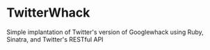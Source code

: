 # TwitterWhack
Simple implantation of Twitter's version of Googlewhack using Ruby, Sinatra, and Twitter's RESTful API
